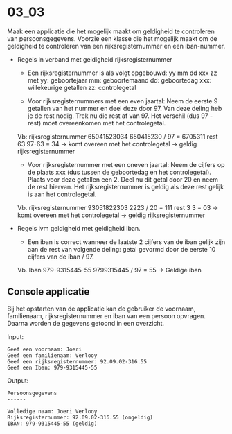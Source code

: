 # 03_03

Maak een applicatie die het mogelijk maakt om geldigheid te controleren van persoonsgegevens. Voorzie een klasse die het mogelijk maakt om de geldigheid te controleren van een rijksregisternummer en een iban-nummer.

- Regels in verband met geldigheid rijksregisternummer

    - Een rijksregisternummer is als volgt opgebouwd: yy mm dd xxx zz
        met yy: geboortejaar
        mm: geboortemaand
        dd: geboortedag
        xxx: willekeurige getallen
        zz: controlegetal

    - Voor rijksregisternummers met een even jaartal:
    Neem de eerste 9 getallen van het nummer en deel deze door 97. Van deze deling heb je de rest nodig. Trek nu die rest af van 97. Het verschil (dus 97 - rest) moet overeenkomen met het controlegetal.

    Vb: rijksregisternummer 65041523034
    650415230 / 97 = 6705311 rest 63
    97-63 = 34 -> komt overeen met het controlegetal -> geldig rijksregisternummer

    - Voor rijksregisternummer met een oneven jaartal:
    Neem de cijfers op de plaats xxx (dus tussen de geboortedag en het controlegetal). Plaats voor deze getallen een 2. Deel nu dit getal door 20 en neem de rest hiervan. Het rijksregisternummer is geldig als deze rest gelijk is aan het controlegetal.

    Vb. rijksregisternummer 93051822303
    2223 / 20 = 111 rest 3
    3 = 03 -> komt overeen met het controlegetal -> geldig rijksregisternummer

- Regels ivm geldigheid met geldigheid Iban.

    - Een iban is correct wanneer de laatste 2 cijfers van de iban gelijk zijn aan de rest van volgende deling: getal gevormd door de eerste 10 cijfers van de iban / 97.

    Vb. Iban 979-9315445-55
    9799315445 / 97 = 55 -> Geldige iban

## Console applicatie
Bij het opstarten van de applicatie kan de gebruiker de voornaam, familienaam, rijksregisternummer en iban van een persoon opvragen. Daarna worden de gegevens getoond in een overzicht.

Input:
```
Geef een voornaam: Joeri
Geef een familienaam: Verlooy
Geef een rijksregisternummer: 92.09.02-316.55
Geef een Iban: 979-9315445-55
```

Output:
```
Persoonsgegevens
------

Volledige naam: Joeri Verlooy
Rijksregisternummer: 92.09.02-316.55 (ongeldig)
IBAN: 979-9315445-55 (geldig)
```
